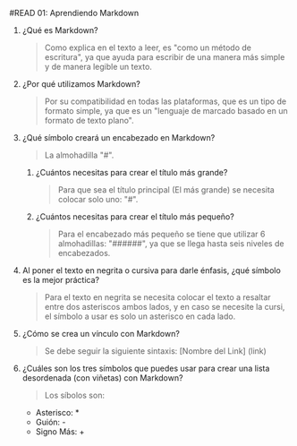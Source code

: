 #READ 01: Aprendiendo Markdown
1. ¿Qué es Markdown?
   > Como explica en el texto a leer, es "como un método de escritura", ya que ayuda para escribir de una manera más simple y de manera legible un texto.
2. ¿Por qué utilizamos Markdown?
   > Por su compatibilidad en todas las plataformas, que es un tipo de formato simple, ya que es un "lenguaje de marcado basado en un formato de texto plano".
3. ¿Qué símbolo creará un encabezado en Markdown?
   > La almohadilla "#".
   1. ¿Cuántos necesitas para crear el título más grande?
      > Para que sea el título principal (El más grande) se necesita colocar solo uno: "#".
   2. ¿Cuántos necesitas para crear el título más pequeño?
      > Para el encabezado más pequeño se tiene que utilizar 6 almohadillas: "######", ya que se llega hasta seis niveles de encabezados.
5. Al poner el texto en negrita o cursiva para darle énfasis, ¿qué símbolo es la mejor práctica?
   > Para el texto en negrita se necesita colocar el texto a resaltar entre dos asteriscos ambos lados, y en caso se necesite la cursi, el símbolo a usar es solo un asterisco en cada lado.
6. ¿Cómo se crea un vínculo con Markdown?
   > Se debe seguir la siguiente sintaxis: [Nombre del Link] (link)
7. ¿Cuáles son los tres símbolos que puedes usar para crear una lista desordenada (con viñetas) con Markdown?
   > Los síbolos son:
   * Asterisco: *
   - Guión: -
   + Signo Más: +
